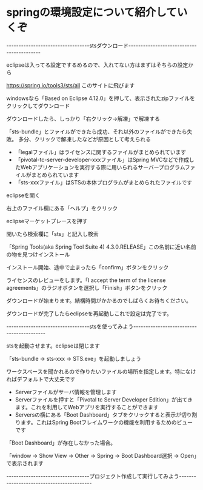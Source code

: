 # springの環境設定について紹介していくぞ

----------------------------------stsダウンロード------------------------------------------

eclipseは入ってる設定でするめるので、入れてない方はまずはそちらの設定から

https://spring.io/tools3/sts/all このサイトに飛びます

windowsなら「Based on Eclipse 4.12.0」を押して、表示されたzipファイルをクリックしてダウンロード

ダウンロードしたら、しっかり「右クリック→解凍」で解凍する

「sts-bundle」とファイルができたら成功、それ以外のファイルができたら失敗。
多分、クリックで解凍したなどが原因として考えられる

* 「legalファイル」はライセンスに関するファイルがまとめられています
* 「pivotal-tc-server-developer-xxxファイル」はSpring MVCなどで作成したWebアプリケーションを実行する際に用いられるサーバープログラムファイルがまとめられています
* 「sts-xxxファイル」はSTSの本体プログラムがまとめられたファイルです

eclipseを開く

右上のファイル欄にある「ヘルプ」をクリック

eclipseマーケットプレースを押す

開いたら検索欄に「sts」と記入し検索

「Spring Tools(aka Spring Tool Suite 4) 4.3.0.RELEASE」この名前に近い名前の物を見つけインストール

インストール開始、途中で止まったら「confirm」ボタンをクリック

ライセンスのレビューをします。「I accept the term of the license agreements」のラジオボタンを選択し「Finish」ボタンをクリック

ダウンロードが始まります。結構時間がかかるのでしばらくお待ちください。

ダウンロードが完了したらeclipseを再起動しこれで設定は完了です。

----------------------------------stsを使ってみよう------------------------------------------

stsを起動させます。eclipseは閉じます

「sts-bundle -> sts-xxx -> STS.exe」を起動しましょう

ワークスペースを聞かれるので作りたいファイルの場所を指定します。特になければデフォルトで大丈夫です

* Serverファイルがサーバ情報を管理します
* Serverファイルを押すと「Pivotal tc Server Developer Edition」が出てきます。これを利用してWebアプリを実行することができます
* Serversの横にある「Boot Dashboard」タブをクリックすると表示が切り割ります。これはSpring Bootフレイムワークの機能を利用するためのビューです

「Boot Dashboard」が存在しなかった場合。

「window -> Show View -> Other -> Spring -> Boot Dashboard選択 -> Open」で表示されます

----------------------------------プロジェクト作成して実行してみよう------------------------------------------
